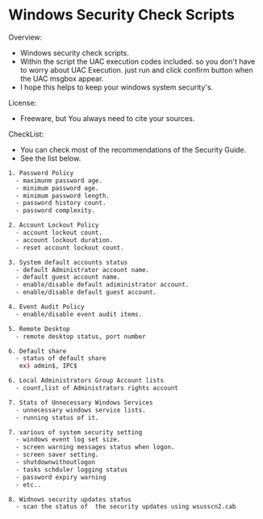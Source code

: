 # Windows Security Check Scripts

Overview:
- Windows security check scripts.
- Within the script the UAC execution codes included. so you don't have to worry about UAC Execution. just run and click confirm button when the UAC msgbox appear.
- I hope this helps to keep your windows system security's.

License:
 - Freeware, but You always need to cite your sources.

CheckList:
- You can check most of the recommendations of the Security Guide.
- See the list below.

```sh
1. Password Policy
  - maximunm password age.
  - minimum password age.
  - minimum password length.
  - password history count.
  - password complexity.

2. Account Lockout Policy
  - account lockout count.
  - account lockout duration.
  - reset account lockout count.

3. System default accounts status
  - default Administrator account name.
  - default guest account name.
  - enable/disable default adiministrator account.
  - enable/disable default guest account.

4. Event Audit Policy
  - enable/disable event audit items.

5. Remote Desktop
  - remote desktop status, port number

6. Default share 
  - status of default share 
   ex) admin$, IPC$

6. Local Administrators Group Account lists
  - count,list of Administrators rights account 

7. Stats of Unnecessary Windows Services
  - unnecessary windows service lists.
  - running status of it. 

7. various of system security setting
  - windows event log set size.
  - screen warning messages status when logon.
  - screen saver setting.
  - shutdownwithoutlogon
  - tasks schduler logging status
  - password expiry warning 
  - etc..

8. Widnows security updates status
  - scan the status of  the security updates using wsusscn2.cab
```
